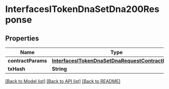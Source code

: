 # InterfacesITokenDnaSetDna200Response

## Properties
Name | Type | Description | Notes
------------ | ------------- | ------------- | -------------
**contractParams** | [**InterfacesITokenDnaSetDnaRequestContractParams**](InterfacesITokenDnaSetDnaRequestContractParams.md) |  | 
**txHash** | **String** |  | 

[[Back to Model list]](../README.md#documentation-for-models) [[Back to API list]](../README.md#documentation-for-api-endpoints) [[Back to README]](../README.md)


